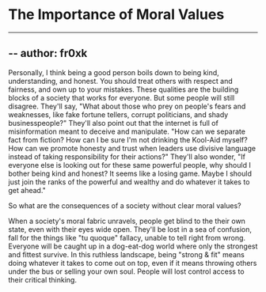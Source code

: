 # The Importance of Moral Values
------
-- author: fr0xk
------

Personally, I think being a good person boils down to being kind, understanding, and honest. You should treat others with respect and fairness, and own up to your mistakes. These qualities are the building blocks of a society that works for everyone. But some people will still disagree. They'll say, "What about those who prey on people's fears and weaknesses, like fake fortune tellers, corrupt politicians, and shady businesspeople?" They'll also point out that the internet is full of misinformation meant to deceive and manipulate. "How can we separate fact from fiction? How can I be sure I'm not drinking the Kool-Aid myself? How can we promote honesty and trust when leaders use divisive language instead of taking responsibility for their actions?" They'll also wonder, "If everyone else is looking out for these same powerful people, why should I bother being kind and honest? It seems like a losing game. Maybe I should just join the ranks of the powerful and wealthy and do whatever it takes to get ahead."

So what are the consequences of a society without clear moral values?

When a society's moral fabric unravels, people get blind to the their own state, even with their eyes wide open. They'll be lost in a sea of confusion, fall for the things like "tu quoque" fallacy, unable to tell right from wrong. Everyone will be caught up in a dog-eat-dog world where only the strongest and fittest survive. In this ruthless landscape, being "strong & fit" means doing whatever it takes to come out on top, even if it means throwing others under the bus or selling your own soul. People will lost control access to their critical thinking.

